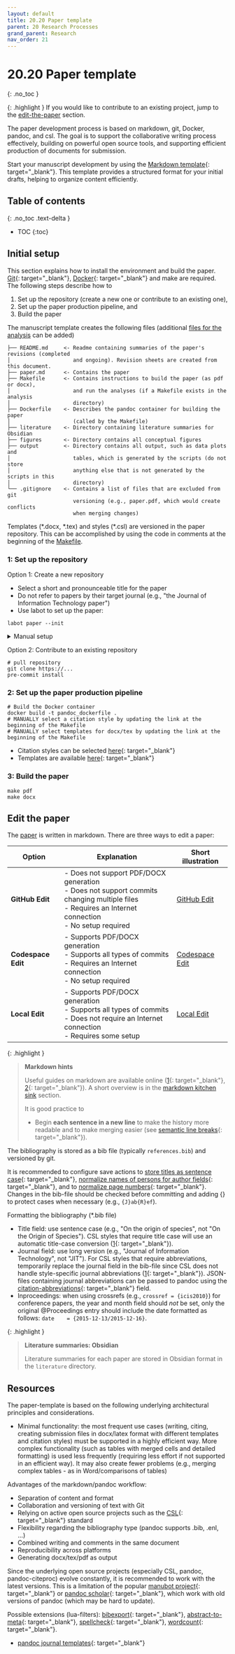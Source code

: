 ```yaml
---
layout: default
title: 20.20 Paper template
parent: 20 Research Processes
grand_parent: Research
nav_order: 21
---
```


# 20.20 Paper template
{: .no_toc }

{: .highlight }
If you would like to contribute to an existing project, jump to the [edit-the-paper](#edit-the-paper) section.

The paper development process is based on markdown, git, Docker, pandoc, and csl.
The goal is to support the collaborative writing process effectively, building on powerful open source tools, and supporting efficient production of documents for submission.

Start your manuscript development by using the [Markdown template](https://github.com/digital-work-lab/paper-template){: target="_blank"}. This template provides a structured format for your initial drafts, helping to organize content efficiently.

## Table of contents
{: .no_toc .text-delta }

- TOC
{:toc}

## Initial setup

This section explains how to install the environment and build the paper.
[Git](https://git-scm.com/){: target="_blank"}, [Docker](https://www.docker.com/){: target="_blank"} and make are required.
The following steps describe how to

1. Set up the repository (create a new one or contribute to an existing one),
2. Set up the paper production pipeline, and
3. Build the paper

The manuscript template creates the following files (additional [files for the analysis](20.21.analysis-templates.html) can be added)

```text
├── README.md     <- Readme containing summaries of the paper's revisions (completed
│                    and ongoing). Revision sheets are created from this document.
├── paper.md      <- Contains the paper
├── Makefile      <- Contains instructions to build the paper (as pdf or docx),
│                    and run the analyses (if a Makefile exists in the analysis
│                    directory)
├── Dockerfile    <- Describes the pandoc container for building the paper
│                    (called by the Makefile)  
├── literature    <- Directory containing literature summaries for Obsidian
├── figures       <- Directory contains all conceptual figures
├── output        <- Directory contains all output, such as data plots and
│                    tables, which is generated by the scripts (do not store
│                    anything else that is not generated by the scripts in this
│                    directory)
└── .gitignore    <- Contains a list of files that are excluded from git
                     versioning (e.g., paper.pdf, which would create conflicts
                     when merging changes)
```

Templates (\*.docx, \*.tex) and styles (\*.csl) are versioned in the paper repository.
This can be accomplished by using the code in comments at the beginning of the [Makefile](Makefile).

### 1: Set up the repository

Option 1: Create a new repository

- Select a short and pronounceable title for the paper
- Do not refer to papers by their target journal (e.g., "the Journal of Information Technology paper")
- Use labot to set up the paper:

```
labot paper --init
```

<details>
  <summary>Manual setup</summary>

<div class="language-text highlighter-rouge"><div class="highlight"><pre class="highlight"><code>git clone git@github.com:digital-work-lab/paper-template.git
# MANUALLY rename the folder using a short project title
# remove the .git directory containing older versions
rm -rf .git
# repo setup:
git init
# MANUALLY create paper (update titles etc.)
mkdir analysis data figures output
pre-commit install
cd .git/hooks
cp ../../post-xxx-sample.txt post-checkout
cp post-checkout post-merge
cp post-checkout post-commit
rm ../../post-xxx-sample.txt
cd ../..
git add .
git commit -m 'initial commit'
make pdf
# connect to git remote
# MANUALLY update url in the following line
git remote add origin https://github.com/....
git branch -M main
git push -u origin main
# MANUALLY invite coauthors/provide access to the remote repository
# git clone template-repository
# git clone https://github.com/citation-style-language/styles
# MANUALLY symlink the templates and styles repos</code></pre></div><button type="button" aria-label="Copy code to clipboard"><svg viewBox="0 0 24 24" class="copy-icon"><use xlink:href="#svg-copy"></use></svg></button></div>

</details>

Option 2: Contribute to an existing repository

```shell
# pull repository
git clone https://...
pre-commit install
```

### 2: Set up the paper production pipeline

```shell
# Build the Docker container
docker build -t pandoc_dockerfile .
# MANUALLY select a citation style by updating the link at the beginning of the Makefile
# MANUALLY select templates for docx/tex by updating the link at the beginning of the Makefile
```

- Citation styles can be selected [here](https://github.com/citation-style-language/styles){: target="_blank"}
- Templates are available [here](https://github.com/digital-work-lab/templates){: target="_blank"}

### 3: Build the paper

```shell
make pdf
make docx
```


## Edit the paper

The [paper](paper.md) is written in markdown.
There are three ways to edit a paper:

| **Option**             | **Explanation**                                                                                                                                          | **Short illustration**                                                                                                                |
|------------------------|----------------------------------------------------------------------------------------------------------------------------------------------------------|---------------------------------------------------------------------------------------------------------------------------------------|
| **GitHub Edit**        | - Does not support PDF/DOCX generation<br>- Does not support commits changing multiple files<br>- Requires an Internet connection<br>- No setup required | <a href="#" onclick="window.open('20.20.paper-templates-edit-paper-github.html', '_blank', 'width=1300,height=800');">GitHub Edit</a>        |
| **Codespace Edit**     | - Supports PDF/DOCX generation<br>- Supports all types of commits<br>- Requires an Internet connection<br>- No setup required                            | <a href="#" onclick="window.open('20.20.paper-templates-edit-paper-codespaces.html', '_blank', 'width=1300,height=800');">Codespace Edit</a> |
| **Local Edit**         | - Supports PDF/DOCX generation<br>- Supports all types of commits<br>- Does not require an Internet connection<br>- Requires some setup                  | <a href="#" onclick="window.open('20.20.paper-templates-edit-paper-local.html', '_blank', 'width=1300,height=800');">Local Edit</a>          |

{: .highlight }
> **Markdown hints**
> 
> Useful guides on markdown are available online ([1](https://bookdown.org/yihui/rmarkdown/){: target="_blank"}, [2](https://bookdown.org/yihui/rmarkdown-cookbook/){: target="_blank"}).
> A short overview is in the [markdown kitchen sink](../../10-lab/10_processes/10.07.markdown.html) section.
> 
> It is good practice to
> 
> - Begin **each sentence in a new line** to make the history more readable and to make merging easier (see [semantic line breaks](https://sembr.org/){: target="_blank"}).

<!-- 
In local setups, several editors are available for markdown documents, for example:

- [Atom](https://shd101wyy.github.io/markdown-preview-enhanced/#/){: target="_blank"} with [markdown-preview-enhanced](https://github.com/shd101wyy/markdown-preview-enhanced){: target="_blank"}
- [Panwriter](https://panwriter.com/){: target="_blank"}
 -->

The bibliography is stored as a bib file (typically `references.bib`) and versioned by git.
<!-- It can be edited using tools like [JabRef](https://github.com/JabRef/jabref){: target="_blank"}. -->
It is recommended to configure save actions to [store titles as sentence case](https://docs.jabref.org/finding-sorting-and-cleaning-entries/saveactions#sentence-case){: target="_blank"}, [normalize names of persons for author fields](https://docs.jabref.org/finding-sorting-and-cleaning-entries/saveactions#normalize-names-of-persons){: target="_blank"}, and to [normalize page numbers](https://docs.jabref.org/finding-sorting-and-cleaning-entries/saveactions#normalize-page-numbers){: target="_blank"}.
Changes in the bib-file should be checked before committing and adding {} to protect cases when necessary (e.g., `{J}ab{R}ef`).

Formatting the bibliography (*.bib file)

- Title field: use sentence case (e.g., "On the origin of species", not "On the Origin of Species"). CSL styles that require title case will use an automatic title-case conversion ([1](https://citationstyles.org/authors/#/titles-in-sentence-and-title-case){: target="_blank"}).
- Journal field: use long version (e.g., "Journal of Information Technology", not "JIT"). For CSL styles that require abbreviations, temporarily replace the journal field in the bib-file since CSL does not handle style-specific journal abbreviations ([1](https://citationstyles.org/authors/#/csl-limitations){: target="_blank"}). JSON-files containing journal abbreviations can be passed to pandoc using the [citation-abbreviations](https://pandoc.org/MANUAL.html#option--citation-abbreviations){: target="_blank"} field.
- Inproceedings: when using crossrefs (e.g., `crossref = {icis2010}`) for conference papers, the year and month field should _not_ be set, only the original \@Proceedings entry should include the date formatted as follows: `date    = {2015-12-13/2015-12-16}`.

{: .highlight }
> **Literature summaries: Obsidian**
>
> Literature summaries for each paper are stored in Obsidian format in the `literature` directory.

## Resources

The paper-template is based on the following underlying architectural principles and considerations.

- Minimal functionality: the most frequent use cases (writing, citing, creating submission files in docx/latex format with different templates and citation styles) must be supported in a highly efficient way.
More complex functionality (such as tables with merged cells and detailed formatting) is used less frequently (requiring less effort if not supported in an efficient way).
It may also create fewer problems (e.g., merging complex tables - as in Word/comparisons of tables)

Advantages of the markdown/pandoc workflow:

- Separation of content and format
- Collaboration and versioning of text with Git
- Relying on active open source projects such as the [CSL](https://citationstyles.org/){: target="_blank"} standard
- Flexibility regarding the bibliography type (pandoc supports .bib, .enl, ...)
- Combined writing and comments in the same document
- Reproducibility across platforms
- Generating docx/tex/pdf as output

Since the underlying open source projects (especially CSL, pandoc, pandoc-citeproc) evolve constantly, it is recommended to work with the latest versions.
This is a limitation of the popular [manubot project](https://github.com/manubot/rootstock){: target="_blank"} or [pandoc scholar](https://github.com/pandoc-scholar/pandoc-scholar){: target="_blank"}, which work with old versions of pandoc (which may be hard to update).

Possible extensions (lua-filters): [bibexport](https://github.com/pandoc/lua-filters/tree/master/bibexport){: target="_blank"}, [abstract-to-meta](https://github.com/pandoc/lua-filters/tree/master/abstract-to-meta){: target="_blank"}, [spellcheck](https://github.com/pandoc/lua-filters/tree/master/spellcheck){: target="_blank"}, [wordcount](https://github.com/pandoc/lua-filters/tree/master/wordcount){: target="_blank"}.

- [pandoc journal templates](https://github.com/sachsmc/pandoc-journal-templates){: target="_blank"}
